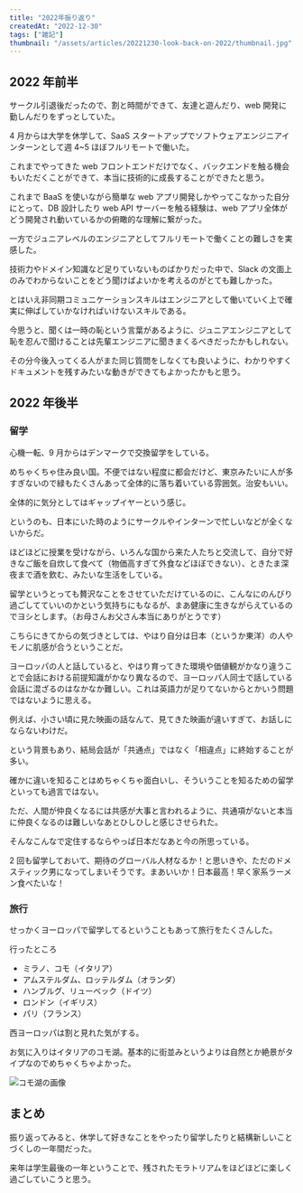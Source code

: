 ```yaml
---
title: "2022年振り返り"
createdAt: "2022-12-30"
tags: ["雑記"]
thumbnail: "/assets/articles/20221230-look-back-on-2022/thumbnail.jpg"
---
```


## 2022 年前半

サークル引退後だったので、割と時間ができて、友達と遊んだり、web 開発に勤しんだりをずっとしていた。

4 月からは大学を休学して、SaaS スタートアップでソフトウェアエンジニアインターンとして週 4~5 ほぼフルリモートで働いた。

これまでやってきた web フロントエンドだけでなく、バックエンドを触る機会もいただくことができて、本当に技術的に成長することができたと思う。

これまで BaaS を使いながら簡単な web アプリ開発しかやってこなかった自分にとって、DB 設計したり web API サーバーを触る経験は、web アプリ全体がどう開発され動いているかの俯瞰的な理解に繋がった。

一方でジュニアレベルのエンジニアとしてフルリモートで働くことの難しさを実感した。

技術力やドメイン知識など足りていないものばかりだった中で、Slack の文面上のみでわからないことをどう聞けばよいかを考えるのがとても難しかった。

とはいえ非同期コミュニケーションスキルはエンジニアとして働いていく上で確実に伸ばしていかなければいけないスキルである。

今思うと、聞くは一時の恥という言葉があるように、ジュニアエンジニアとして恥を忍んで聞けることは先輩エンジニアに聞きまくるべきだったかもしれない。

その分今後入ってくる人がまた同じ質問をしなくても良いように、わかりやすくドキュメントを残すみたいな動きができてもよかったかもと思う。

## 2022 年後半

### 留学

心機一転、9 月からはデンマークで交換留学をしている。

めちゃくちゃ住み良い国。不便ではない程度に都会だけど、東京みたいに人が多すぎないので緑もたくさんあって全体的に落ち着いている雰囲気。治安もいい。

全体的に気分としてはギャップイヤーという感じ。

というのも、日本にいた時のようにサークルやインターンで忙しいなどが全くないからだ。

ほどほどに授業を受けながら、いろんな国から来た人たちと交流して、自分で好きなご飯を自炊して食べて（物価高すぎて外食などほぼできない）、ときたま深夜まで酒を飲む、みたいな生活をしている。

留学というとっても贅沢なことをさせていただけているのに、こんなにのんびり過ごしてていいのかという気持ちにもなるが、まあ健康に生きながらえているのでヨシとします。（お母さんお父さん本当にありがとうです）

こちらにきてからの気づきとしては、やはり自分は日本（というか東洋）の人やモノに肌感が合うということだ。

ヨーロッパの人と話していると、やはり育ってきた環境や価値観がかなり違うことで会話における前提知識がかなり異なるので、ヨーロッパ人同士で話している会話に混ざるのはなかなか難しい。これは英語力が足りてないからとかいう問題ではないように思える。

例えば、小さい頃に見た映画の話なんて、見てきた映画が違いすぎて、お話しにならないわけだ。

という背景もあり、結局会話が「共通点」ではなく「相違点」に終始することが多い。

確かに違いを知ることはめちゃくちゃ面白いし、そういうことを知るための留学といっても過言ではない。

ただ、人間が仲良くなるには共感が大事と言われるように、共通項がないと本当に仲良くなるのは難しいなあとひしひしと感じさせられた。

そんなこんなで定住するならやっぱ日本だなあと今の所思っている。

2 回も留学しておいて、期待のグローバル人材なるか！と思いきや、ただのドメスティック男になってしまいそうです。まあいいか！日本最高！早く家系ラーメン食べたいな！

### 旅行

せっかくヨーロッパで留学してるということもあって旅行をたくさんした。

行ったところ

- ミラノ、コモ（イタリア）
- アムステルダム、ロッテルダム（オランダ）
- ハンブルグ、リューベック（ドイツ）
- ロンドン（イギリス）
- パリ（フランス）

西ヨーロッパは割と見れた気がする。

お気に入りはイタリアのコモ湖。基本的に街並みというよりは自然とか絶景がタイプなのでめちゃくちゃよかった。

![コモ湖の画像](/assets/articles/20221230-look-back-on-2022/lake-como.jpeg)

## まとめ

振り返ってみると、休学して好きなことをやったり留学したりと結構新しいことづくしの一年間だった。

来年は学生最後の一年ということで、残されたモラトリアムをほどほどに楽しく過ごしていこうと思う。
